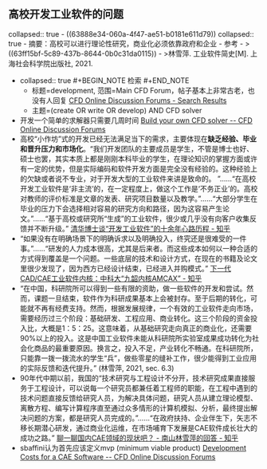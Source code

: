 ## 高校开发工业软件的问题
collapsed:: true
	- ((63888e34-060a-4f47-ae51-b0181e611d79))
	  collapsed:: true
		- 摘要：高校可以进行理论性研究，商业化必须依靠政府和企业
		- 参考
			- >((63ff15bf-5c89-437b-8644-0b0c31da0115))
			- >林雪萍. 工业软件简史[M]. 上海社会科学院出版社, 2021.
- collapsed:: true
  #+BEGIN_NOTE
  检索
  #+END_NOTE
	- 标题=development, 范围=Main CFD Forum，帖子基本上非常古老，也没有人回复 [CFD Online Discussion Forums - Search Results](https://www.cfd-online.com/Forums/search.php?searchid=11922498)
	- 主题=(create OR write OR develop) AND CFD solver
- 开发一个简单的求解器只需要几周时间 [Build your own CFD solver -- CFD Online Discussion Forums](https://www.cfd-online.com/Forums/main/4200-build-your-own-cfd-solver.html)
- 高校“小作坊”式的开发已经无法满足当下的需求，主要体现在**缺乏经验、毕业和晋升压力和市场化**。“我们开发团队的主要成员是学生，不管是博士也好、硕士也罢，其实本质上都是刚刚本科毕业的学生，在理论知识的掌握方面或许有一定的优势，但是实际编码和软件开发方面是完全没有经验的。这种经验上的欠缺或者说不专业，对于开发大型的工业软件来讲是致命的。 ”……“在高校开发工业软件是‘非主流’的，在一定程度上，做这个工作是‘不务正业’的。高校对教师的评价标准是文章的发表、研究项目数量以及教学。”……“大部分学生在毕业的压力下会选择相对容易的研究方向和路径，因为这容易产生论文。”……“基于高校或研究所“生成”的工业软件，很少或几乎没有向客户收集反馈并不断升级。” [清华博士谈“开发工业软件”的十余年心路历程 - 知乎](https://zhuanlan.zhihu.com/p/131292137)
- “如果没有在明确场景下的明确诉求以及明确投入，终究还是很难受的一件事。”……“研发的人力成本很高，尤其是后来者。而这些成本如何以一种合适的方式得到覆盖是一个问题。一些底层的技术和设计方式，在现在的书籍及论文里很少发现了，因为西方已经设计结束，已经进入并购模式。” [下一代CAD/CAE工业软件内核：中科大“九韶内核AMCAX” - 知乎](https://zhuanlan.zhihu.com/p/570643331)
- “在中国，科研院所可以得到一些有限的资助，做一些软件的开发和尝试。然而，课题一旦结束，软件作为科研成果基本上会被封存。至于后期的转化，可能就不再有经费支持。然而，根据发展规律，一个有效的工业软件走向市场，需要经历过三个阶段：基础研发、工程应用、商业转化。这三个阶段的资金投入比，大概是1：5：25。这意味着，从基础研究走向真正的商业化，还需要90%以上的投入。这是中国工业软件未能从科研院所实验室成果成功转化为社会化商品的最重要原因。换言之，投入不足，产业转化不畅通。在科研院所，只能靠一拨一拨流水的学生“兵”，做些零星的缝补工作，很少能得到工业应用的实际反馈和迭代提升。” (林雪萍, 2021, sec. 6.3)
- 90年代中期以前，我国的“技术研究与工程设计不分开，技术研究成果直接服务于工程设计，可以说每一个研究员都兼任着工程师的职能，在工程中遇到的技术问题直接反馈给研究人员，为解决具体问题，研究人员从建立理论模型、离散方程、编写计算程序直至通过众多情形的计算机模拟、分析，最终提出解决问题的方案，都是研究人员完成的。”……“在政府扶持、企业伴生下，矢志不移长期潜心研发，通过商业化运维，在市场哺育下发展是CAE软件成长壮大的成功之路。” [聊一聊国内CAE领域的现状吧？ - 南山林雪萍的回答 - 知乎](https://www.zhihu.com/question/28078166/answer/849373431)
- sbaffini认为首先应该定义mvp (minimum viable product) [Development Costs for a CAE Software -- CFD Online Discussion Forums](https://www.cfd-online.com/Forums/main/245991-development-costs-cae-software.html)
